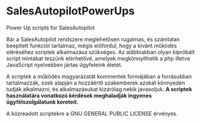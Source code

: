 # SalesAutopilotPowerUps
Power Up scripts for SalesAutopilot

Bár a SalesAutopilot rendszere meglehetősen rugalmas, és számtalan beépített funkciót tartalmaz, mégis előfordul, hogy a kívánt működés eléréséhez scriptek alkalmazása szükséges. Az alábbiakban olyan kipróbált script mintákat teszünk elérhetővé, amelyek megkönnyíthetik a php illetve JavaScript nyelvekben jártas ügyfeleink életét.

A scriptek a működés magyarázatát kommentek formájában a forrásukban tartalmazzák, ezek alapján a hozzáértő szakemberek azokat könnyedén tudják alkalmazni, és alkalmazásukat kizárólag nekik javasoljuk. **A scriptek használatára vonatkozó kérdések meghaladják ingyenes ügyfélszolgálatunk kereteit.**

A közreadott scriptekre a GNU GENERAL PUBLIC LICENSE érvényes.
